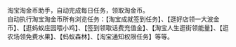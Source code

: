 淘宝淘金币助手，自动完成每日任务，领取淘金币。  
自动执行淘宝淘金币所有浏览任务：【淘宝成就签到任务】、【逛好店领一大波金币】、【逛蚂蚁庄园喂小鸡】、【签到领取话费充值金】、【淘宝人生逛街领能量】、【逛农场领免费水果】、【蚂蚁森林】、【淘宝通知权限任务】等等。  
